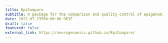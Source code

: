 ```yaml
---
title: EpiCompare
subtitle: R package for the comparison and quality control of epigenomic peak files
date: 2022-07-23T00:00:00.963Z
draft: false
featured: false
external_link: https://neurogenomics.github.io/EpiCompare/
---
```


